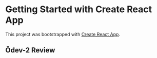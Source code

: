 # Getting Started with Create React App

This project was bootstrapped with [Create React App](https://github.com/facebook/create-react-app).

## Ödev-2 Review
